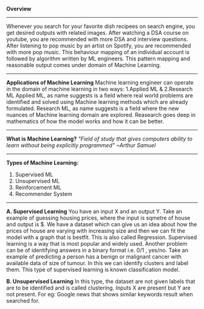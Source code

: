 **Overview**
***
Whenever you search for your favorite dish recipees on search engine, you get desired outputs with related images.
After watching a DSA course on youtube, you are recommended with more DSA and interview questions. After listening to pop music by an artist on Spotify, 
you are recommended with more pop music. This behaviour mapping of an individual account is followed by algorithm written by ML engineers. This pattern
mapping and reasonable output comes under domain of Machine Learning.
***
**Applications of Machine Learning**
Machine learning engineer can operate in the domain of machine learning in two ways: 1.Applied ML & 2.Research ML
Applied ML, as name suggests is a field where real world problems are identified and solved using Machine learning methods which are already formulated. 
Research ML, as name suggests is a field where the new nuances of Machine learning domain are explored. Reasearch goes deep in mathematics of how the model works 
and how it can be better.
***
**What is Machine Learning?**
*"Field of study that gives computers ability to learn without being explicitly programmed" ~Arthur Samuel*
***
**Types of Machine Learning:**
1. Supervised ML
2. Unsupervised ML
3. Reinforcement ML
4. Recommender System
***
**A. Supervised Learning**
You have an input X and an output Y. Take an example of guessing housing prices, where the input is sqmetre of house and output is $. 
We have a dataset which can give us an idea about how the prices of house are varying with increasing size and then we can fit the model with
a graph that is bestfit. This is also called Regression.
Supervised learning is a way that is most popular and widely used.
Another problem can be of identifying answers in a binary format i.e. 0/1 , yes/no. Take an example of predicting a person has a benign or malignant cancer
with available data of size of tumour. In this we can identify clusters and label them. This type of supervised learning is known classification model.

**B. Unsupervised Learning**
In this type, the dataset are not given labels that are to be identified and is called clustering. Inputs X are present but Y are not present. 
For eg: Google news that shows similar keywords result when searched for.
